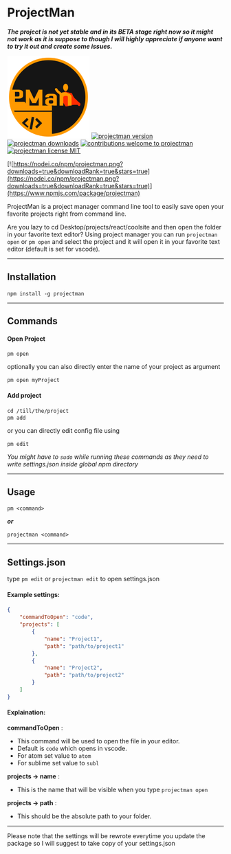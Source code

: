 # ProjectMan

***The project is not yet stable and in its BETA stage right now so it might not work as it is suppose to though I will highly appreciate if anyone want to try it out and create some issues.***

![](/images/logo-192.png)
[![projectman version](https://img.shields.io/npm/v/projectman.svg)](https://www.npmjs.org/package/projectman) [![projectman downloads](https://img.shields.io/npm/dt/projectman.svg)](http://npm-stat.com/charts.html?package=projectman)
[![contributions welcome to projectman](https://img.shields.io/badge/contributions-welcome-brightgreen.svg?style=flat)](https://github.com/saurabhdaware/projectman/issues) [![projectman license MIT](https://img.shields.io/npm/l/projectman.svg)](https://github.com/saurabhdaware/projectman/blob/master/LICENSE)

[![https://nodei.co/npm/projectman.png?downloads=true&downloadRank=true&stars=true](https://nodei.co/npm/projectman.png?downloads=true&downloadRank=true&stars=true)](https://www.npmjs.com/package/projectman)

ProjectMan is a project manager command line tool to easily save open your favorite projects right from command line. 

Are you lazy to cd Desktop/projects/react/coolsite and then open the folder in your favorite text editor? Using project manager you can run `projectman open` or `pm open` and select the project and it will open it in your favorite text editor (default is set for vscode).

---

## Installation
```shell
npm install -g projectman
```
---

## Commands

#### Open Project
```shell
pm open
```

optionally you can also directly enter the name of your project as argument 
```shell
pm open myProject
```

#### Add project
```shell
cd /till/the/project
pm add
```

or you can directly edit config file using 
```shell
pm edit
```

*You might have to `sudo` while running these commands as they need to write settings.json inside global npm directory*

---

## Usage
```
pm <command>
``` 
***or*** 
```
projectman <command>
``` 

---

## Settings.json
type `pm edit` or `projectman edit` to open settings.json


#### Example settings:
```json
{
    "commandToOpen": "code",
    "projects": [
        {
            "name": "Project1",
            "path": "path/to/project1"
        },
        {
            "name": "Project2",
            "path": "path/to/project2"
        }
    ]
}
```

#### Explaination:

**commandToOpen** :
- This command will be used to open the file in your editor.
- Default is `code` which opens in vscode.
- For atom set value to `atom`
- For sublime set value to `subl`

**projects -> name** :
- This is the name that will be visible when you type `projectman open`

**projects -> path** :
- This should be the absolute path to your folder.

---

Please note that the settings will be rewrote everytime you update the package so I will suggest to take copy of your settings.json
